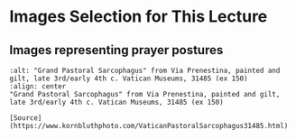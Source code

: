 # Images Selection for This Lecture


## Images representing prayer postures

```{figure} images/lecture01/VaticanMuseums_148.jpg
:alt: "Grand Pastoral Sarcophagus" from Via Prenestina, painted and gilt, late 3rd/early 4th c. Vatican Museums, 31485 (ex 150)
:align: center
"Grand Pastoral Sarcophagus" from Via Prenestina, painted and gilt, late 3rd/early 4th c. Vatican Museums, 31485 (ex 150) 

[Source](https://www.kornbluthphoto.com/VaticanPastoralSarcophagus31485.html)
```


